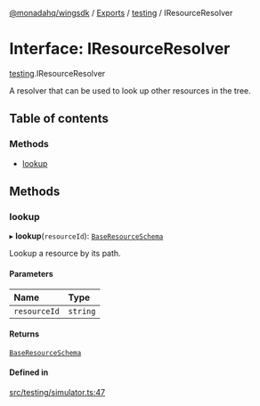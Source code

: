 [@monadahq/wingsdk](../README.md) / [Exports](../modules.md) / [testing](../modules/testing.md) / IResourceResolver

# Interface: IResourceResolver

[testing](../modules/testing.md).IResourceResolver

A resolver that can be used to look up other resources in the tree.

## Table of contents

### Methods

- [lookup](testing.IResourceResolver.md#lookup)

## Methods

### lookup

▸ **lookup**(`resourceId`): [`BaseResourceSchema`](sim.BaseResourceSchema.md)

Lookup a resource by its path.

#### Parameters

| Name | Type |
| :------ | :------ |
| `resourceId` | `string` |

#### Returns

[`BaseResourceSchema`](sim.BaseResourceSchema.md)

#### Defined in

[src/testing/simulator.ts:47](https://github.com/monadahq/winglang/blob/438eedb/libs/wingsdk/src/testing/simulator.ts#L47)
